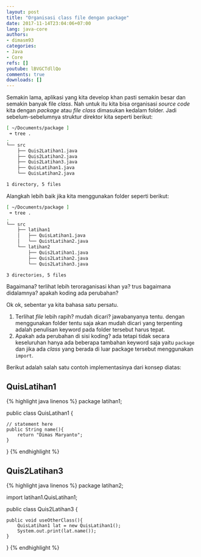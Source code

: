 ```yaml
---
layout: post
title: "Organisasi class file dengan package"
date: 2017-11-14T23:04:06+07:00
lang: java-core
authors:
- dimasm93
categories:
- Java
- Core
refs: []
youtube: lBVGCTdllQo
comments: true
downloads: []
---
```


Semakin lama, aplikasi yang kita develop khan pasti semakin besar dan semakin banyak file _class_. Nah untuk itu kita bisa organisasi _source code_ kita dengan _package_ atau _file class_ dimasukan kedalam folder. Jadi sebelum-sebelumnya struktur direktor kita seperti berikut:

```bash
[ ~/Documents/package ] 
 ➜ tree .
.
└── src
    ├── Quis2Latihan1.java
    ├── Quis2Latihan2.java
    ├── Quis2Latihan3.java
    ├── QuisLatihan1.java
    └── QuisLatihan2.java

1 directory, 5 files
```

Alangkah lebih baik jika kita menggunakan folder seperti berikut:

```bash
[ ~/Documents/package ] 
 ➜ tree .
.
└── src
    ├── latihan1
    │   ├── QuisLatihan1.java
    │   └── QuistLatihan2.java
    └── latihan2
        ├── Quis2Latihan1.java
        ├── Quis2Latihan2.java
        └── Quis2Latihan3.java

3 directories, 5 files
```

Bagaimana? terlihat lebih teroraganisasi khan ya? trus bagaimana didalamnya? apakah koding ada perubahan?

Ok ok, sebentar ya kita bahasa satu persatu.

1. Terlihat _file_ lebih rapih? mudah dicari? jawabanyanya tentu. dengan menggunakan folder tentu saja akan mudah dicari yang terpenting adalah penulisan keyword pada folder tersebut harus tepat.
2. Apakah ada perubahan di sisi koding? ada tetapi tidak secara keseluruhan hanya ada beberapa tambahan keyword saja yaitu `package` dan jika ada _class_ yang berada di luar package tersebut menggunakan `import`.

Berikut adalah salah satu contoh implementasinya dari konsep diatas:

## QuisLatihan1

{% highlight java linenos %}
package latihan1;

public class QuisLatihan1 {

    // statement here
    public String name(){
        return "Dimas Maryanto";
    }
}
{% endhighlight %}

## Quis2Latihan3

{% highlight java linenos %}
package latihan2;

import latihan1.QuisLatihan1;

public class Quis2Latihan3 {

    public void useOtherClass(){
        QuisLatihan1 lat = new QuisLatihan1();
        System.out.print(lat.name());
    }
}
{% endhighlight %}